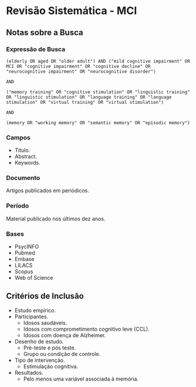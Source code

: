 # Revisão Sistemática - MCI

## Notas sobre a Busca

### Expressão de Busca

```
(elderly OR aged OR "older adult") AND ("mild cognitive impairment" OR MCI OR "cognitive impairment" OR "cognitive decline" OR "neurocognitive impairment" OR "neurocognitive disorder")

AND

("memory training" OR "cognitive stimulation" OR "linguistic training" OR "linguistic stimulation" OR "language training" OR "language stimulation" OR "virtual training" OR "virtual stimulation")

AND

(memory OR "working memory" OR "semantic memory" OR "episodic memory")
```

### Campos

- Título.
- Abstract.
- Keywords.

### Documento

Artigos publicados em periódicos.

### Período

Material publicado nos últimos dez anos.

### Bases

- PsycINFO
- Pubmed
- Embase
- LILACS
- Scopus
- Web of Science

## Critérios de Inclusão

- Estudo empírico.
- Participantes.
  - Idosos saudáveis.
  - Idosos com comprometimento cognitivo leve (CCL).
  - Idosos com doença de Alzheimer.
- Desenho de estudo.
  - Pré-teste e pós teste.
  - Grupo ou condição de controle.
- Tipo de intervenção.
  - Estimulação cognitiva.
- Resultados.
  - Pelo menos uma variável associada à memória.
